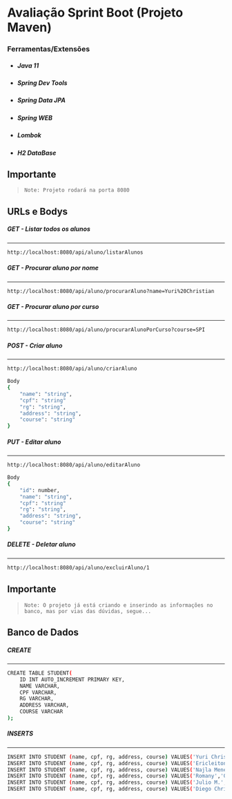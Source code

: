 # Avaliação Sprint Boot (Projeto Maven)
### Ferramentas/Extensões

- ##### Java 11
- ##### Spring Dev Tools
- ##### Spring Data JPA
- ##### Spring WEB
- ##### Lombok
- ##### H2 DataBase

## Importante

> `Note: Projeto rodará na porta 8080`

## URLs e Bodys

##### GET - Listar todos os alunos
----
```sh
http://localhost:8080/api/aluno/listarAlunos
```
##### GET - Procurar aluno por nome
----
```sh
http://localhost:8080/api/aluno/procurarAluno?name=Yuri%20Christian
```
##### GET - Procurar aluno por curso
----
```sh
http://localhost:8080/api/aluno/procurarAlunoPorCurso?course=SPI
```
##### POST - Criar aluno
----
```sh
http://localhost:8080/api/aluno/criarAluno

Body
{
	"name": "string",
	"cpf": "string"
	"rg": "string",
	"address": "string",
	"course": "string"
}
```
##### PUT - Editar aluno
----
```sh
http://localhost:8080/api/aluno/editarAluno

Body
{
    "id": number,
	"name": "string",
	"cpf": "string"
	"rg": "string",
	"address": "string",
	"course": "string"
}
```

##### DELETE - Deletar aluno
----
```sh
http://localhost:8080/api/aluno/excluirAluno/1
```

## Importante

> `Note: O projeto já está criando e inserindo as informações no banco, mas por vias das dúvidas, segue...`
## Banco de Dados 

##### CREATE
----
```sh
CREATE TABLE STUDENT(
    ID INT AUTO_INCREMENT PRIMARY KEY,
    NAME VARCHAR,
    CPF VARCHAR,
    RG VARCHAR,
    ADDRESS VARCHAR,
    COURSE VARCHAR
);
```

##### INSERTS
----
```sh
INSERT INTO STUDENT (name, cpf, rg, address, course) VALUES('Yuri Christian','00000000000','000000000','Qualquer um','SPI')
INSERT INTO STUDENT (name, cpf, rg, address, course) VALUES('Ericleiton Macedo','00000000000','000000000','Qualquer um','SPI')
INSERT INTO STUDENT (name, cpf, rg, address, course) VALUES('Najla Menezes','00000000000','000000000','Qualquer um','Recursos Humanos')
INSERT INTO STUDENT (name, cpf, rg, address, course) VALUES('Romany','00000000000','000000000','Qualquer um','Engenharia')
INSERT INTO STUDENT (name, cpf, rg, address, course) VALUES('Julio M.','00000000000','000000000','Qualquer um','Sistema de Informação')
INSERT INTO STUDENT (name, cpf, rg, address, course) VALUES('Diego Christenson','00000000000','000000000','Qualquer um','DBA')
```
